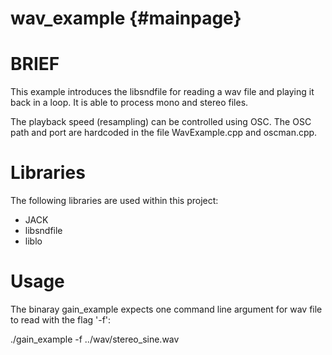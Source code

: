 wav_example {#mainpage}
=======================

# BRIEF

This example introduces the libsndfile
for reading a wav file and playing it
back in a loop. It is able to process
mono and stereo files.

The playback speed (resampling) can be
controlled using OSC. The OSC path
and port are hardcoded in the file
WavExample.cpp and oscman.cpp.

# Libraries

The following libraries are used within this project:

* JACK
* libsndfile
* liblo

# Usage

The binaray gain_example expects one command
line argument for wav file to read with the
flag '-f':

./gain_example -f ../wav/stereo_sine.wav